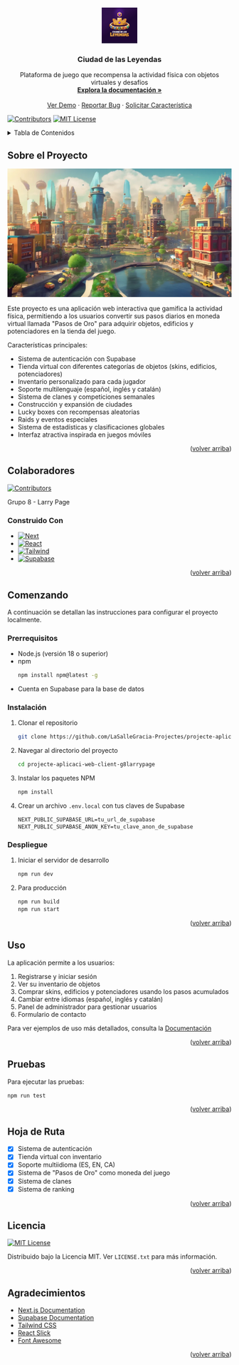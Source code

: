 <!-- Improved compatibility of back to top link: See: https://github.com/othneildrew/Best-README-Template/pull/73 -->
<a name="readme-top"></a>
<!--
*** Thanks for checking out the Best-README-Template. If you have a suggestion
*** that would make this better, please fork the repo and create a pull request
*** or simply open an issue with the tag "enhancement".
*** Don't forget to give the project a star!
*** Thanks again! Now go create something AMAZING! :D
-->



<!-- PROJECT SHIELDS -->
<!--
*** I'm using markdown "reference style" links for readability.
*** Reference links are enclosed in brackets [ ] instead of parentheses ( ).
*** See the bottom of this document for the declaration of the reference variables
*** for contributors-url, forks-url, etc. This is an optional, concise syntax you may use.
*** https://www.markdownguide.org/basic-syntax/#reference-style-links
-->
<!-- FUTURES
[![Forks][forks-shield]][forks-url]
[![Stargazers][stars-shield]][stars-url]
[![Issues][issues-shield]][issues-url]-->





<!-- PROJECT LOGO -->
<br />
<div align="center">
  <a href="https://github.com/LaSalleGracia-Projectes/projecte-aplicaci-web-client-g8larrypage">
    <img src="public/assets/img/logo-principal.png" alt="Logo" width="80" height="80">
  </a>

<h3 align="center">Ciudad de las Leyendas</h3>

  <p align="center">
    Plataforma de juego que recompensa la actividad física con objetos virtuales y desafíos
    <br />
    <!-- Link to Memory PDF -->
    <a href="https://github.com/LaSalleGracia-Projectes/projecte-aplicaci-web-client-g8larrypage"><strong>Explora la documentación »</strong></a>
    <br />
    <br />
    <!-- Link to Demo Video -->
    <a href="https://github.com/LaSalleGracia-Projectes/projecte-aplicaci-web-client-g8larrypage">Ver Demo</a>
    ·
    <a href="https://github.com/LaSalleGracia-Projectes/projecte-aplicaci-web-client-g8larrypage/issues/new?labels=bug&template=bug-report---.md">Reportar Bug</a>
    ·
    <a href="https://github.com/LaSalleGracia-Projectes/projecte-aplicaci-web-client-g8larrypage/issues/new?labels=enhancement&template=feature-request---.md">Solicitar Característica</a>
  </p>
</div>

[![Contributors][contributors-shield]][contributors-url]
[![MIT License][license-shield]][license-url]

<!-- TABLE OF CONTENTS -->
<details>
  <summary>Tabla de Contenidos</summary>
  <ol>
    <li>
      <a href="#sobre-el-proyecto">Sobre el Proyecto</a>
      <ul>
        <li><a href="#construido-con">Construido Con</a></li>
      </ul>
    </li>
    <li>
      <a href="#comenzando">Comenzando</a>
      <ul>
        <li><a href="#prerrequisitos">Prerrequisitos</a></li>
        <li><a href="#instalación">Instalación</a></li>
        <li><a href="#despliegue">Despliegue</a></li>
      </ul>
    </li>
    <li><a href="#uso">Uso</a></li>
    <li><a href="#pruebas">Pruebas</a></li>
    <li><a href="#hoja-de-ruta">Hoja de Ruta</a></li>
    <li><a href="#licencia">Licencia</a></li>
    <li><a href="#agradecimientos">Agradecimientos</a></li>
  </ol>
</details>



<!-- ABOUT THE PROJECT -->
## Sobre el Proyecto

[![Captura de Pantalla del Producto][product-screenshot]](https://g8larrypage.github.io/projecte-aplicaci-web-client/)

Este proyecto es una aplicación web interactiva que gamifica la actividad física, permitiendo a los usuarios convertir sus pasos diarios en moneda virtual llamada "Pasos de Oro" para adquirir objetos, edificios y potenciadores en la tienda del juego.

Características principales:
- Sistema de autenticación con Supabase
- Tienda virtual con diferentes categorías de objetos (skins, edificios, potenciadores)
- Inventario personalizado para cada jugador
- Soporte multilenguaje (español, inglés y catalán)
- Sistema de clanes y competiciones semanales
- Construcción y expansión de ciudades
- Lucky boxes con recompensas aleatorias
- Raids y eventos especiales
- Sistema de estadísticas y clasificaciones globales
- Interfaz atractiva inspirada en juegos móviles

<p align="right">(<a href="#readme-top">volver arriba</a>)</p>

## Colaboradores
[![Contributors][contributors-shield]][contributors-url]

Grupo 8 - Larry Page

### Construido Con

* [![Next][Next.js]][Next-url]
* [![React][React.js]][React-url]
* [![Tailwind][Tailwind.css]][Tailwind-url]
* [![Supabase][Supabase]][Supabase-url]

<p align="right">(<a href="#readme-top">volver arriba</a>)</p>



<!-- GETTING STARTED -->
## Comenzando

A continuación se detallan las instrucciones para configurar el proyecto localmente.

### Prerrequisitos

* Node.js (versión 18 o superior)
* npm
  ```sh
  npm install npm@latest -g
  ```
* Cuenta en Supabase para la base de datos


### Instalación

1. Clonar el repositorio
   ```sh
   git clone https://github.com/LaSalleGracia-Projectes/projecte-aplicaci-web-client-g8larrypage.git
   ```
2. Navegar al directorio del proyecto
   ```sh
   cd projecte-aplicaci-web-client-g8larrypage
   ```
3. Instalar los paquetes NPM
   ```sh
   npm install
   ```
4. Crear un archivo `.env.local` con tus claves de Supabase
   ```
   NEXT_PUBLIC_SUPABASE_URL=tu_url_de_supabase
   NEXT_PUBLIC_SUPABASE_ANON_KEY=tu_clave_anon_de_supabase
   ```

### Despliegue
1. Iniciar el servidor de desarrollo
   ```sh
   npm run dev
   ```
2. Para producción
   ```sh
   npm run build
   npm run start
   ```

<p align="right">(<a href="#readme-top">volver arriba</a>)</p>



<!-- USAGE EXAMPLES -->
## Uso

La aplicación permite a los usuarios:

1. Registrarse y iniciar sesión
2. Ver su inventario de objetos
3. Comprar skins, edificios y potenciadores usando los pasos acumulados
4. Cambiar entre idiomas (español, inglés y catalán)
5. Panel de administrador para gestionar usuarios
6. Formulario de contacto

Para ver ejemplos de uso más detallados, consulta la [Documentación](https://github.com/LaSalleGracia-Projectes/projecte-aplicaci-web-client-g8larrypage)

<p align="right">(<a href="#readme-top">volver arriba</a>)</p>


## Pruebas

Para ejecutar las pruebas:

```sh
npm run test
```

<p align="right">(<a href="#readme-top">volver arriba</a>)</p>

<!-- ROADMAP -->
## Hoja de Ruta

- [X] Sistema de autenticación
- [X] Tienda virtual con inventario
- [X] Soporte multiidioma (ES, EN, CA)
- [X] Sistema de "Pasos de Oro" como moneda del juego
- [X] Sistema de clanes
- [X] Sistema de ranking

<p align="right">(<a href="#readme-top">volver arriba</a>)</p>




<!-- LICENSE -->
## Licencia

[![MIT License][license-shield]][license-url]

Distribuido bajo la Licencia MIT. Ver `LICENSE.txt` para más información.

<p align="right">(<a href="#readme-top">volver arriba</a>)</p>



<!-- ACKNOWLEDGMENTS -->
## Agradecimientos

* [Next.js Documentation](https://nextjs.org/docs)
* [Supabase Documentation](https://supabase.com/docs)
* [Tailwind CSS](https://tailwindcss.com/)
* [React Slick](https://react-slick.neostack.com/)
* [Font Awesome](https://fontawesome.com)

<p align="right">(<a href="#readme-top">volver arriba</a>)</p>



<!-- MARKDOWN LINKS & IMAGES -->
<!-- https://www.markdownguide.org/basic-syntax/#reference-style-links -->
[contributors-shield]: https://img.shields.io/github/contributors/LaSalleGracia-Projectes/projecte-aplicaci-web-client-g8larrypage.svg?style=for-the-badge
[contributors-url]: https://github.com/LaSalleGracia-Projectes/projecte-aplicaci-web-client-g8larrypage/graphs/contributors
[license-shield]: https://img.shields.io/github/license/LaSalleGracia-Projectes/projecte-aplicaci-web-client-g8larrypage.svg?style=for-the-badge
[license-url]: https://github.com/LaSalleGracia-Projectes/projecte-aplicaci-web-client-g8larrypage/blob/main/LICENSE.txt
[product-screenshot]: public/assets/img/preview.png
[Next.js]: https://img.shields.io/badge/next.js-000000?style=for-the-badge&logo=nextdotjs&logoColor=white
[Next-url]: https://nextjs.org/
[React.js]: https://img.shields.io/badge/React-20232A?style=for-the-badge&logo=react&logoColor=61DAFB
[React-url]: https://reactjs.org/
[Tailwind.css]: https://img.shields.io/badge/Tailwind_CSS-38B2AC?style=for-the-badge&logo=tailwind-css&logoColor=white
[Tailwind-url]: https://tailwindcss.com/
[Supabase]: https://img.shields.io/badge/Supabase-3ECF8E?style=for-the-badge&logo=supabase&logoColor=white
[Supabase-url]: https://supabase.com/

